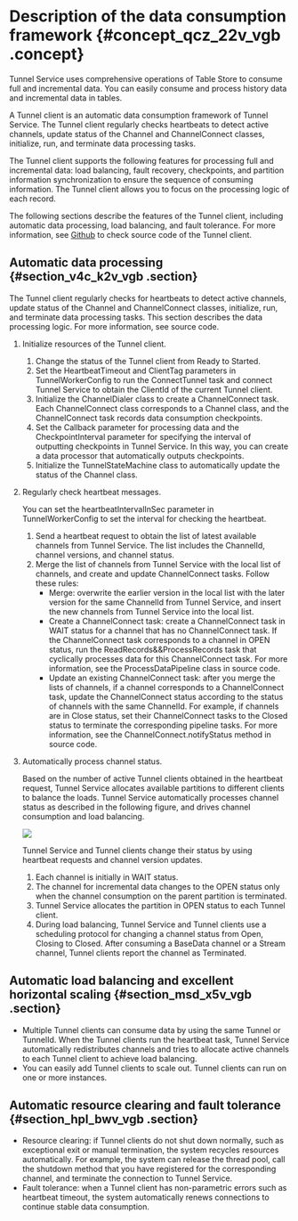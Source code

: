 # Description of the data consumption framework {#concept_qcz_22v_vgb .concept}

Tunnel Service uses comprehensive operations of Table Store to consume full and incremental data. You can easily consume and process history data and incremental data in tables.

A Tunnel client is an automatic data consumption framework of Tunnel Service. The Tunnel client regularly checks heartbeats to detect active channels, update status of the Channel and ChannelConnect classes, initialize, run, and terminate data processing tasks.

The Tunnel client supports the following features for processing full and incremental data: load balancing, fault recovery, checkpoints, and partition information synchronization to ensure the sequence of consuming information. The Tunnel client allows you to focus on the processing logic of each record.

The following sections describe the features of the Tunnel client, including automatic data processing, load balancing, and fault tolerance. For more information, see [Github](https://github.com/aliyun/aliyun-tablestore-java-sdk) to check source code of the Tunnel client.

## Automatic data processing {#section_v4c_k2v_vgb .section}

The Tunnel client regularly checks for heartbeats to detect active channels, update status of the Channel and ChannelConnect classes, initialize, run, and terminate data processing tasks. This section describes the data processing logic. For more information, see source code.

1.  Initialize resources of the Tunnel client.
    1.  Change the status of the Tunnel client from Ready to Started.
    2.  Set the HeartbeatTimeout and ClientTag parameters in TunnelWorkerConfig to run the ConnectTunnel task and connect Tunnel Service to obtain the ClientId of the current Tunnel client.
    3.  Initialize the ChannelDialer class to create a ChannelConnect task. Each ChannelConnect class corresponds to a Channel class, and the ChannelConnect task records data consumption checkpoints.
    4.  Set the Callback parameter for processing data and the CheckpointInterval parameter for specifying the interval of outputting checkpoints in Tunnel Service. In this way, you can create a data processor that automatically outputs checkpoints.
    5.  Initialize the TunnelStateMachine class to automatically update the status of the Channel class.
2.  Regularly check heartbeat messages.

    You can set the heartbeatIntervalInSec parameter in TunnelWorkerConfig to set the interval for checking the heartbeat.

    1.  Send a heartbeat request to obtain the list of latest available channels from Tunnel Service. The list includes the ChannelId, channel versions, and channel status.
    2.  Merge the list of channels from Tunnel Service with the local list of channels, and create and update ChannelConnect tasks. Follow these rules:
        -   Merge: overwrite the earlier version in the local list with the later version for the same ChannelId from Tunnel Service, and insert the new channels from Tunnel Service into the local list.
        -   Create a ChannelConnect task: create a ChannelConnect task in WAIT status for a channel that has no ChannelConnect task. If the ChannelConnect task corresponds to a channel in OPEN status, run the ReadRecords&&ProcessRecords task that cyclically processes data for this ChannelConnect task. For more information, see the ProcessDataPipeline class in source code.
        -   Update an existing ChannelConnect task: after you merge the lists of channels, if a channel corresponds to a ChannelConnect task, update the ChannelConnect status according to the status of channels with the same ChannelId. For example, if channels are in Close status, set their ChannelConnect tasks to the Closed status to terminate the corresponding pipeline tasks. For more information, see the ChannelConnect.notifyStatus method in source code.
3.  Automatically process channel status.

    Based on the number of active Tunnel clients obtained in the heartbeat request, Tunnel Service allocates available partitions to different clients to balance the loads. Tunnel Service automatically processes channel status as described in the following figure, and drives channel consumption and load balancing.

    ![](images/39085_en-US.png)

    Tunnel Service and Tunnel clients change their status by using heartbeat requests and channel version updates.

    1.  Each channel is initially in WAIT status.
    2.  The channel for incremental data changes to the OPEN status only when the channel consumption on the parent partition is terminated.
    3.  Tunnel Service allocates the partition in OPEN status to each Tunnel client.
    4.  During load balancing, Tunnel Service and Tunnel clients use a scheduling protocol for changing a channel status from Open, Closing to Closed. After consuming a BaseData channel or a Stream channel, Tunnel clients report the channel as Terminated.

## Automatic load balancing and excellent horizontal scaling {#section_msd_x5v_vgb .section}

-   Multiple Tunnel clients can consume data by using the same Tunnel or TunnelId. When the Tunnel clients run the heartbeat task, Tunnel Service automatically redistributes channels and tries to allocate active channels to each Tunnel client to achieve load balancing.
-   You can easily add Tunnel clients to scale out. Tunnel clients can run on one or more instances.

## Automatic resource clearing and fault tolerance {#section_hpl_bwv_vgb .section}

-   Resource clearing: if Tunnel clients do not shut down normally, such as exceptional exit or manual termination, the system recycles resources automatically. For example, the system can release the thread pool, call the shutdown method that you have registered for the corresponding channel, and terminate the connection to Tunnel Service.
-   Fault tolerance: when a Tunnel client has non-parametric errors such as heartbeat timeout, the system automatically renews connections to continue stable data consumption.

